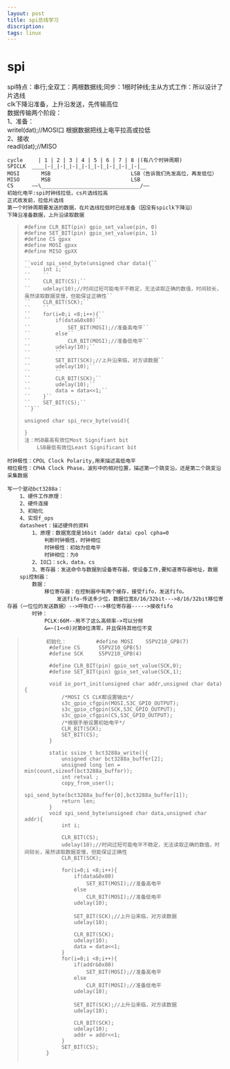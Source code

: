 ```yaml
---
layout: post
title: spi总线学习
discription: 
tags: linux
---
```

 spi
====
spi特点：串行;全双工：两根数据线;同步：1根时钟线;主从方式工作：所以设计了片选线  
	clk下降沿准备，上升沿发送，先传输高位  
	数据传输两个阶段：  
		1、准备：  
			writel(dat);//MOSI口  根据数据把线上电平拉高或拉低  
		2、接收  
			readl(dat);//MISO  
		  
	cycle	  | 1 | 2 | 3 | 4 | 5 | 6 |	7 | 8 |(有八个时钟周期)  
	SPICLK	____|-|_|-|_|-|_|-|_|-|_|-|_|-|_|-|__     
	MOSI	   MSB							LSB（告诉我们先发高位，再发低位）  
	MISO	   MSB							LSB  
	CS		——\________________________________/——  
	初始化电平:spi时钟线拉低，cs片选线拉高  
	正式收发前，拉低片选线  
	第一个时钟周期要发送的数据，在片选线拉低时已经准备（因没有spiclk下降沿）  
	下降沿准备数据，上升沿读取数据  
  
> ``#define CLR_BIT(pin) gpio_set_value(pin, 0)``    
> ``#define SET_BIT(pin) gpio_set_value(pin, 1)``    
> ``#define CS gpxx``    
> ``#define MOSI gpxx``    
> ``#define MISO gpXX``    
> ````    
> ``void spi_send_byte(unsigned char data){``    
> ``	int i;``    
> ``	``    
> ``	CLR_BIT(CS);``    
> ``	udelay(10);//时间过短可能电平不稳定，无法读取正确的数值，时间较长，虽然读取数据变慢，但能保证正确性``    
> ``	CLR_BIT(SCK);``    
> ``	``    
> ``	for(i=0;i <8;i++){``    
> ``		if(data&0x80)``    
> ``			SET_BIT(MOSI);//准备高电平``    
> ``		else``    
> ``			CLR_BIT(MOSI);//准备低电平``    
> ``		udelay(10);``    
> ``		``    
> ``		SET_BIT(SCK);//上升沿来临，对方读数据``    
> ``		udelay(10);``    
> ``		``    
> ``		CLR_BIT(SCK);``    
> ``		udelay(10);``    
> ``		data = data<<1;``    
> ``	}``    
> ``	SET_BIT(CS);``    
> ``}``    
> ````    
> ``unsigned char spi_recv_byte(void){``    
> ``	``    
> ``}``    
> ``注：MSB最高有效位Most Signifiant bit``    
> ``	LSB最低有效位Least Significant bit``    
	  
	时钟极性：CPOL Clock Polarity,用来描述高低电平  
	相位极性：CPHA Clock Phase，波形中的相对位置，描述第一个跳变沿，还是第二个跳变沿采集数据  
	  
	写一个驱动bct3288a：  
		1、硬件工作原理：  
		2、硬件连接  
		3、初始化  
		4、实现f_ops  
		datasheet：描述硬件的资料  
			1、原理：数据宽度是16bit（addr data）cpol cpha=0  
				判断时钟极性，时钟相位  
				时钟极性：初始为低电平  
				时钟相位：为0  
			2、IO口：sck，data，cs  
			3、寄存器：发送命令与数据到设备寄存器，使设备工作,要知道寄存器地址，数据  
		spi控制器：  
			数据：  
				移位寄存器：在控制器中有两个缓存，接受fifo，发送fifo。  
					发送fifo-传送多少位，数据位宽8/16/32bit--->8/16/32bit移位寄存器（一位位的发送数据）-->呼吸灯--->移位寄存器----->接收fifo  
			时钟：  
				PCLK:66M--用不了这么高频率->可以分频   
				&=~(1<<0)对第0位清零，并且保持其他位不变  
	  
  
> ``		初始化：  ``
> ``		#define MOSI	S5PV210_GPB(7)``  
> ``		#define CS		S5PV210_GPB(5)``  
> ``		#define SCK		S5PV210_GPB(4)``  
> ``		``  
> ``		#define CLR_BIT(pin) gpio_set_value(SCK,0);``  
> ``		#define SET_BIT(pin) gpio_set_value(SCK,1);``  
> ``		``  
> ``		void io_port_init(unsigned char addr,unsigned char data){``  
> ``			/*MOSI CS CLK都设置输出*/``  
> ``			s3c_gpio_cfgpin(MOSI,S3C_GPIO_OUTPUT);``  
> ``			s3c_gpio_cfgpin(SCK,S3C_GPIO_OUTPUT);``  
> ``			s3c_gpio_cfgpin(CS,S3C_GPIO_OUTPUT);``  
> ``			/*根据手册设置初始电平*/``  
> ``			CLR_BIT(SCK);``  
> ``			SET_BIT(CS);``  
> ``		}``  
> ``		``  
> ``		static ssize_t bct3288a_write(){``  
> ``			unsigned char bct3288a_buffer[2];``  
> ``			unsigned long len = min(count,sizeof(bct3288a_buffer));``  
> ``			int retval ;``  
> ``			copy_from_user();``  
> ``			spi_send_byte(bct3288a_buffer[0],bct3288a_buffer[1]);``  
> ``			return len;``  
> ``		}``  
> ``		void spi_send_byte(unsigned char data,unsigned char addr){``  
> ``			int i;``  
> ``			``  
> ``			CLR_BIT(CS);``  
> ``			udelay(10);//时间过短可能电平不稳定，无法读取正确的数值，时间较长，虽然读取数据变慢，但能保证正确性``  
> ``			CLR_BIT(SCK);``  
> ``			``  
> ``			for(i=0;i <8;i++){``  
> ``				if(data&0x80)``  
> ``					SET_BIT(MOSI);//准备高电平``  
> ``				else``  
> ``					CLR_BIT(MOSI);//准备低电平``  
> ``				udelay(10);``  
> ``				``  
> ``				SET_BIT(SCK);//上升沿来临，对方读数据``  
> ``				udelay(10);``  
> ``				``  
> ``				CLR_BIT(SCK);``  
> ``				udelay(10);``  
> ``				data = data<<1;``  
> ``			}``  
> ``			for(i=0;i <8;i++){``  
> ``				if(addr&0x80)``  
> ``					SET_BIT(MOSI);//准备高电平``  
> ``				else``  
> ``					CLR_BIT(MOSI);//准备低电平``  
> ``				udelay(10);``  
> ``				``  
> ``				SET_BIT(SCK);//上升沿来临，对方读数据``  
> ``				udelay(10);``  
> ``				``  
> ``				CLR_BIT(SCK);``  
> ``				udelay(10);``  
> ``				addr = addr<<1;``  
> ``			}``  
> ``			SET_BIT(CS);``  
> ``		}		``  
> ``	``  
